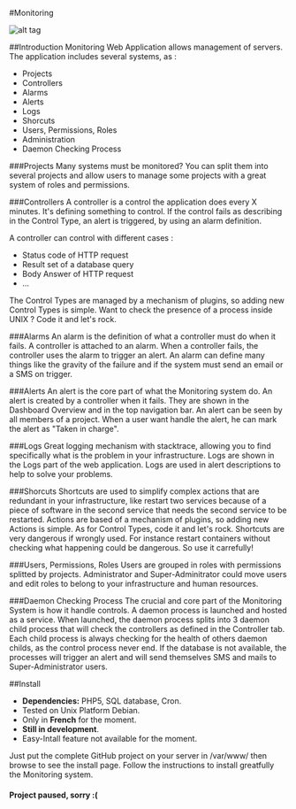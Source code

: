 #Monitoring

![alt tag](https://raw.githubusercontent.com/doubotis/Monitoring/master/docs/monitoring-sample.png)

##Introduction
Monitoring Web Application allows management of servers.
The application includes several systems, as :
* Projects
* Controllers
* Alarms
* Alerts
* Logs
* Shorcuts
* Users, Permissions, Roles
* Administration
* Daemon Checking Process

###Projects
Many systems must be monitored? You can split them into several projects and allow users to manage some projects with a great system of roles and permissions.

###Controllers
A controller is a control the application does every X minutes. It's defining something to control. If the control fails as describing in the Control Type, an alert is triggered, by using an alarm definition.

A controller can control with different cases :
* Status code of HTTP request
* Result set of a database query
* Body Answer of HTTP request
* ...

The Control Types are managed by a mechanism of plugins, so adding new Control Types is simple. Want to check the presence of a process inside UNIX ? Code it and let's rock.

###Alarms
An alarm is the definition of what a controller must do when it fails. A controller is attached to an alarm. When a controller fails, the controller uses the alarm to trigger an alert. An alarm can define many things like the gravity of the failure and if the system must send an email or a SMS on trigger.

###Alerts
An alert is the core part of what the Monitoring system do. An alert is created by a controller when it fails. They are shown in the Dashboard Overview and in the top navigation bar. An alert can be seen by all members of a project. When a user want handle the alert, he can mark the alert as "Taken in charge".

###Logs
Great logging mechanism with stacktrace, allowing you to find specifically what is the problem in your infrastructure. Logs are shown in the Logs part of the web application. Logs are used in alert descriptions to help to solve your problems.

###Shorcuts
Shortcuts are used to simplify complex actions that are redundant in your infrastructure, like restart two services because of a piece of software in the second service that needs the second service to be restarted.
Actions are based of a mechanism of plugins, so adding new Actions is simple. As for Control Types, code it and let's rock.
Shortcuts are very dangerous if wrongly used. For instance restart containers without checking what happening could be dangerous. So use it carrefully!

###Users, Permissions, Roles
Users are grouped in roles with permissions splitted by projects. Administrator and Super-Adminitrator could move users and edit roles to belong to your infrastructure and human resources.

###Daemon Checking Process
The crucial and core part of the Monitoring System is how it handle controls. A daemon process is launched and hosted as a service. When launched, the daemon process splits into 3 daemon child process that will check the controllers as defined in the Controller tab. Each child process is always checking for the health of others daemon childs, as the control process never end.
If the database is not available, the processes will trigger an alert and will send themselves SMS and mails to Super-Administrator users.

##Install
* **Dependencies:** PHP5, SQL database, Cron.
* Tested on Unix Platform Debian.
* Only in **French** for the moment.
* **Still in development**.
* Easy-Intall feature not available for the moment.

Just put the complete GitHub project on your server in /var/www/ then browse to see the install page. Follow the instructions to install greatfully the Monitoring system.

#### Project paused, sorry :(
